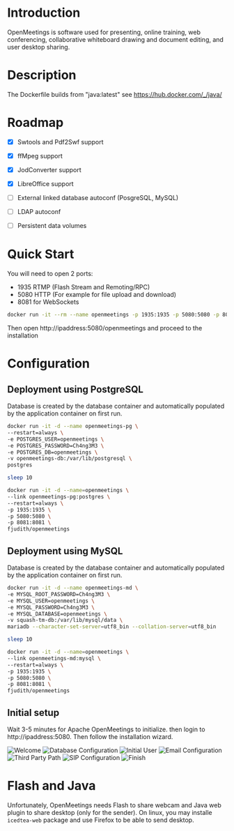 # Introduction

OpenMeetings is software used for presenting, online training, web conferencing, collaborative whiteboard drawing and document editing, and user desktop sharing.

# Description

The Dockerfile builds from "java:latest" see https://hub.docker.com/_/java/

# Roadmap

* [X] Swtools and Pdf2Swf support
* [X] ffMpeg support
* [X] JodConverter support
* [X] LibreOffice support 
* [ ] External linked database autoconf (PosgreSQL, MySQL)
* [ ] LDAP autoconf
* [ ] Persistent data volumes
 

# Quick Start

You will need to open 2 ports:

- 1935 RTMP (Flash Stream and Remoting/RPC)
- 5080 HTTP (For example for file upload and download)
- 8081 for WebSockets

```bash
docker run -it --rm --name openmeetings -p 1935:1935 -p 5080:5080 -p 8081:8081 fjudith/openmeetings
```

Then open http://ipaddress:5080/openmeetings and proceed to the installation

# Configuration
## Deployment using PostgreSQL
Database is created by the database container and automatically populated by the application container on first run.

```bash
docker run -it -d --name openmeetings-pg \
--restart=always \
-e POSTGRES_USER=openmeetings \
-e POSTGRES_PASSWORD=Ch4ng3M3 \
-e POSTGRES_DB=openmeetings \
-v openmeetings-db:/var/lib/postgresql \
postgres

sleep 10

docker run -it -d --name=openmeetings \
--link openmeetings-pg:postgres \
--restart=always \
-p 1935:1935 \
-p 5080:5080 \
-p 8081:8081 \
fjudith/openmeetings
```

## Deployment using MySQL
Database is created by the database container and automatically populated by the application container on first run.

```bash
docker run -it -d --name openmeetings-md \
-e MYSQL_ROOT_PASSWORD=Ch4ng3M3 \
-e MYSQL_USER=openmeetings \
-e MYSQL_PASSWORD=Ch4ng3M3 \
-e MYSQL_DATABASE=openmeetings \
-v squash-tm-db:/var/lib/mysql/data \
mariadb --character-set-server=utf8_bin --collation-server=utf8_bin

sleep 10

docker run -it -d --name=openmeetings \
--link openmeetings-md:mysql \
--restart=always \
-p 1935:1935 \
-p 5080:5080 \
-p 8081:8081 \
fjudith/openmeetings
```

## Initial setup

Wait 3-5 minutes for Apache OpenMeetings to initialize. then login to http://ipaddress:5080.
Then follow the installation wizard.

![Welcome](https://cdn.rawgit.com/fjudith/docker-openmeetings/master/img/1_Welcome.png)
![Database Configuration](https://cdn.rawgit.com/fjudith/docker-openmeetings/master/img/2_Database_Configuration.png)
![Initial User](https://cdn.rawgit.com/fjudith/docker-openmeetings/master/img/3_Initial_User.png)
![Email Configuration](https://cdn.rawgit.com/fjudith/docker-openmeetings/master/img/4_Email_Configuration.png)
![Third Party Path](https://cdn.rawgit.com/fjudith/docker-openmeetings/master/img/5_Third_Party_Path.png)
![SIP Configuration](https://cdn.rawgit.com/fjudith/docker-openmeetings/master/img/6_SIP_Configuration.png)
![Finish](https://cdn.rawgit.com/fjudith/docker-openmeetings/master/img/7_Finish.png)

# Flash and Java

Unfortunately, OpenMeetings needs Flash to share webcam and Java web plugin to share desktop (only for the sender). On linux, you may installe `icedtea-web` package and use Firefox to be able to send desktop.


